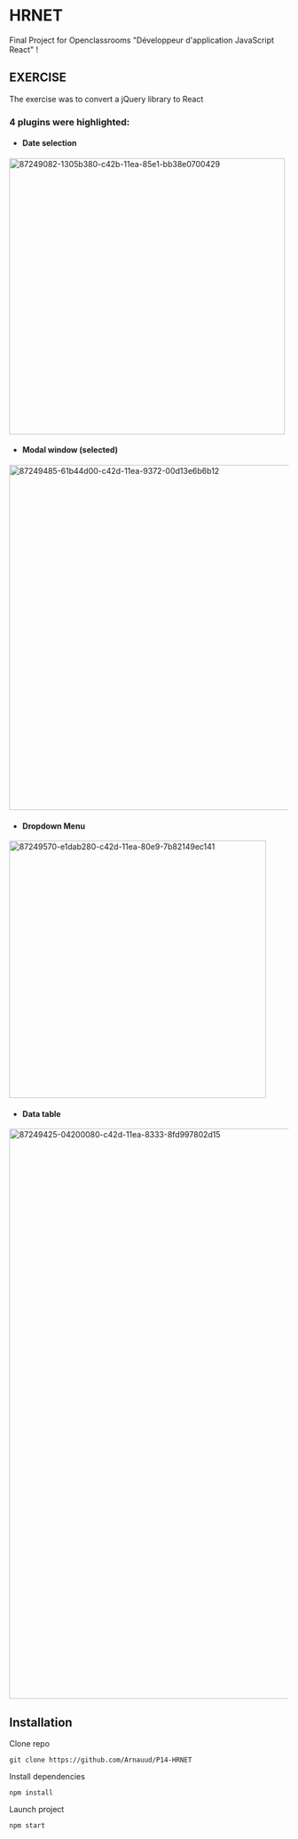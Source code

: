 # HRNET
Final Project for Openclassrooms "Développeur d'application JavaScript React" ! 

## EXERCISE
The exercise was to convert a jQuery library to React

### 4 plugins were highlighted:
- #### Date selection
<img width="497" alt="87249082-1305b380-c42b-11ea-85e1-bb38e0700429" src="https://github.com/user-attachments/assets/1979e888-b7d3-4f45-99f1-eb56fff426a7" />

- #### Modal window (selected)
<img width="621" alt="87249485-61b44d00-c42d-11ea-9372-00d13e6b6b12" src="https://github.com/user-attachments/assets/e37b00be-aa68-4377-8922-05617364011f" />

- #### Dropdown Menu
<img width="463" alt="87249570-e1dab280-c42d-11ea-80e9-7b82149ec141" src="https://github.com/user-attachments/assets/43a6840e-cee5-4875-9b95-0b9ded9941ee" />

- #### Data table
<img width="1026" alt="87249425-04200080-c42d-11ea-8333-8fd997802d15" src="https://github.com/user-attachments/assets/e5bf194b-202a-46fc-8e86-b9a7430f0177" />


## Installation
Clone repo

`git clone https://github.com/Arnauud/P14-HRNET`

Install dependencies

`npm install`

Launch project

`npm start`
